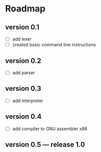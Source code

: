 # Roadmap

## version 0.1

- [ ] add lexer
- [ ] created basic command line instructions

## version 0.2

- [ ] add parser

## version 0.3

- [ ] add interpreter

## version 0.4

- [ ] add compiler to GNU assembler x86

## version 0.5 — release 1.0

